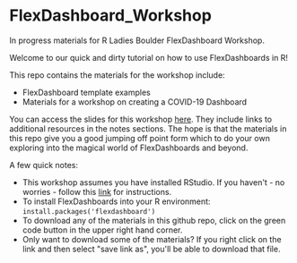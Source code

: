 # FlexDashboard_Workshop

In progress materials for R Ladies Boulder FlexDashboard Workshop.

Welcome to our quick and dirty tutorial on how to use FlexDashboards in R!

This repo contains the materials for the workshop include:

* FlexDashboard template examples
* Materials for a workshop on creating a COVID-19 Dashboard

You can access the slides for this workshop [here](https://docs.google.com/presentation/d/1IhGpEKJfGfZSxaVgvT5iPssLD-tCC0q4lZ3tvjkq-oI/edit?usp=sharing). They include links to additional resources in the notes sections. The hope is that the materials in this repo give you a good jumping off point form which to do your own exploring into the magical world of FlexDashboards and beyond. 

A few quick notes:

* This workshop assumes you have installed RStudio. If you haven't - no worries - follow this [link](https://rstudio.com/products/rstudio/download/#download) for instructions.
* To install FlexDashboards into your R environment: `install.packages('flexdashboard')`
* To download any of the materials in this github repo, click on the green code button in the upper right hand corner.
* Only want to download some of the materials? If you right click on the link and then select "save link as", you'll be able to download that file.
